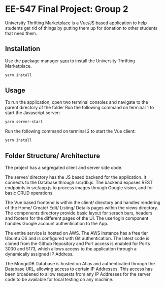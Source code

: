 # EE-547 Final Project: Group 2

University Thrifting Marketplace is a Vue/JS based application to help students get rid of things by putting them up for donation to other students that need them.​

## Installation

Use the package manager [yarn](https://yarnpkg.com/) to install the University Thrifting Marketplace.

```bash
yarn install
```

## Usage

To run the application, open two terminal consoles and navigate to the parent directory of the folder
Run the following command on terminal 1 to start the Javascript server:

```bash
yarn server-start
```

Run the following command on terminal 2 to start the Vue client:

```bash
yarn install
```

## Folder Structure/ Architecture

The project has a segregated client and server side code.

The server/ directory has the JS based backend for the application. It connects to the Database through src/db.js. The backend exposes REST endpoints in src/app.js to process images through Google vision, and for basic CRUD operations.

The Vue based frontend is within the client/ directory and handles rendering of the Home/ Create/ Edit/ Listing/ Details pages within the views directory. The components directory provide basic layout for serach bars, headers and footers for the different pages of the UI. The userlogin component handles Google account authentication to the App.

The entire service is hosted on AWS. The AWS Instance has a free tier Ubuntu OS and is configured with Git authentication. The latest code is cloned from the Github Repository and Port access is enabled for Ports 3000 and 5173, which allows access to the application through a dynamically assigned IP Address.

The MongoDB Database is hosted on Atlas and authenticated through the Database URL, allowing access to certain IP Addresses. This access has been broadened to allow requests from any IP Addresses for the server code to be available for local testing on any machine.

